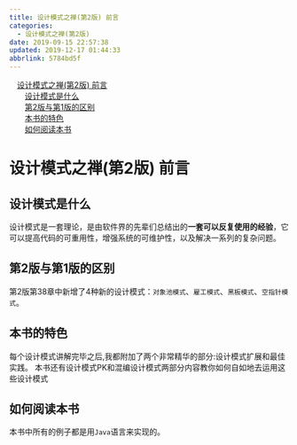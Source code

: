 ```yaml
---
title: 设计模式之禅(第2版) 前言
categories: 
  - 设计模式之禅(第2版)
date: 2019-09-15 22:57:38
updated: 2019-12-17 01:44:33
abbrlink: 5784bd5f
---
```

<div id='my_toc'><a href="/ReadingNotes/5784bd5f/#设计模式之禅-第2版-前言" class="header_1">设计模式之禅(第2版) 前言</a><br><a href="/ReadingNotes/5784bd5f/#设计模式是什么" class="header_2">设计模式是什么</a><br><a href="/ReadingNotes/5784bd5f/#第2版与第1版的区别" class="header_2">第2版与第1版的区别</a><br><a href="/ReadingNotes/5784bd5f/#本书的特色" class="header_2">本书的特色</a><br><a href="/ReadingNotes/5784bd5f/#如何阅读本书" class="header_2">如何阅读本书</a><br></div>
<style>
    .header_1{
        margin-left: 1em;
    }
    .header_2{
        margin-left: 2em;
    }
    .header_3{
        margin-left: 3em;
    }
    .header_4{
        margin-left: 4em;
    }
    .header_5{
        margin-left: 5em;
    }
    .header_6{
        margin-left: 6em;
    }
</style>
<!--more-->
<script>if (navigator.platform.search('arm')==-1){document.getElementById('my_toc').style.display = 'none';}
var e,p = document.getElementsByTagName('p');while (p.length>0) {e = p[0];e.parentElement.removeChild(e);}
</script>

<!--end-->
<!--SSTStart-->
# 设计模式之禅(第2版) 前言 #
## 设计模式是什么 ##
设计模式是一套理论，是由软件界的先辈们总结出的**一套可以反复使用的经验**，它可以提高代码的可重用性，增强系统的可维护性，以及解决一系列的复杂问题。

## 第2版与第1版的区别 ##
第2版第38章中新增了4种新的设计模式：`对象池模式`、`雇工模式`、`黑板模式`、`空指针模式`。
## 本书的特色 ##
每个设计模式讲解完毕之后,我都附加了两个非常精华的部分:设计模式扩展和最佳实践。
本书还有设计模式PK和混编设计模式两部分内容教你如何自如地去运用这些设计模式
## 如何阅读本书 ##
本书中所有的例子都是用`Java`语言来实现的。
<!--SSTStop-->

